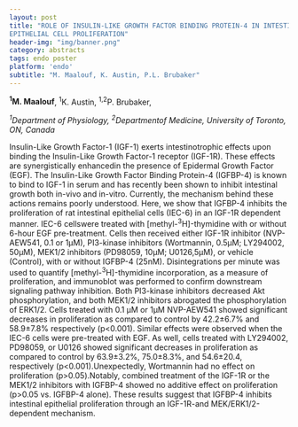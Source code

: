 ```yaml
---
layout: post
title: "ROLE OF INSULIN-LIKE GROWTH FACTOR BINDING PROTEIN-4 IN INTESTINAL
EPITHELIAL CELL PROLIFERATION"
header-img: "img/banner.png"
category: abstracts
tags: endo poster
platform: 'endo'
subtitle: "M. Maalouf, K. Austin, P.L. Brubaker"
---
```

__<sup>1</sup>M. Maalouf__, <sup>1</sup>K. Austin, <sup>1,2</sup>P. Brubaker,

_<sup>1</sup>Department of Physiology, <sup>2</sup>Departmentof Medicine, University of
Toronto, ON, Canada_

Insulin-Like Growth Factor-1 (IGF-1) exerts intestinotrophic effects
upon binding the Insulin-Like Growth Factor-1 receptor (IGF-1R). These
effects are synergistically enhancedin the presence of Epidermal Growth
Factor (EGF). The Insulin-Like Growth Factor Binding Protein-4 (IGFBP-4)
is known to bind to IGF-1 in serum and has recently been shown to
inhibit intestinal growth both in-vivo and in-vitro. Currently, the
mechanism behind these actions remains poorly understood. Here, we show
that IGFBP-4 inhibits the proliferation of rat intestinal epithelial
cells (IEC-6) in an IGF-1R dependent manner. IEC-6 cellswere treated
with \[methyl-<sup>3</sup>H\]-thymidine with or without 6-hour EGF pre-treatment.
Cells then received either IGF-1R inhibitor (NVP-AEW541, 0.1 or 1µM),
PI3-kinase inhibitors (Wortmannin, 0.5µM; LY294002, 50µM), MEK1/2
inhibitors (PD98059, 10µM; U0126,5µM), or vehicle (Control), with or
without IGFBP-4 (25nM). Disintegrations per minute was used to quantify
\[methyl-<sup>3</sup>H\]-thymidine incorporation, as a measure of proliferation,
and immunoblot was performed to confirm downstream signaling pathway
inhibition. Both PI3-kinase inhibitors decreased Akt phosphorylation,
and both MEK1/2 inhibitors abrogated the phosphorylation of ERK1/2.
Cells treated with 0.1 µM or 1µM NVP-AEW541 showed significant decreases
in proliferation as compared to control by 42.2±6.7% and 58.9±7.8%
respectively (p&lt;0.001). Similar effects were observed when the IEC-6
cells were pre-treated with EGF. As well, cells treated with LY294002,
PD98059, or U0126 showed significant decreases in proliferation as
compared to control by 63.9±3.2%, 75.0±8.3%, and 54.6±20.4, respectively
(p&lt;0.001).Unexpectedly, Wortmannin had no effect on proliferation
(p&gt;0.05).Notably, combined treatment of the IGF-1R or the MEK1/2
inhibitors with IGFBP-4 showed no additive effect on proliferation
(p&gt;0.05 vs. IGFBP-4 alone). These results suggest that IGFBP-4
inhibits intestinal epithelial proliferation through an IGF-1R-and
MEK/ERK1/2-dependent mechanism.
